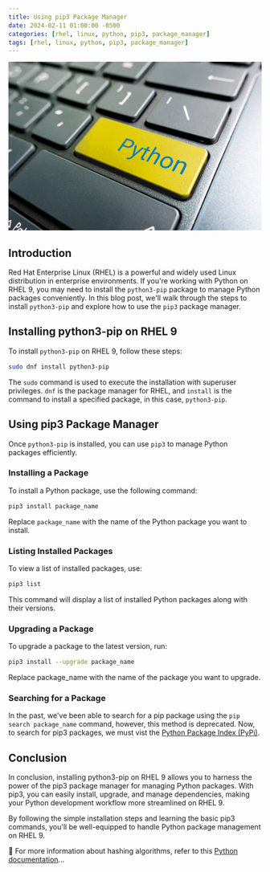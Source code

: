 ```yaml
---
title: Using pip3 Package Manager
date: 2024-02-11 01:00:00 -0500
categories: [rhel, linux, python, pip3, package_manager]
tags: [rhel, linux, python, pip3, package_manager]
---
```


![Using pip3 Package Manager](/assets/img/posts/2024/pip3_package_manager/pip3_package_manager.jpg)


## Introduction

Red Hat Enterprise Linux (RHEL) is a powerful and widely used Linux distribution in enterprise environments. If you're working with Python on RHEL 9, you may need to install the `python3-pip` package to manage Python packages conveniently. In this blog post, we'll walk through the steps to install `python3-pip` and explore how to use the `pip3` package manager.

## Installing python3-pip on RHEL 9

To install `python3-pip` on RHEL 9, follow these steps:

```bash
sudo dnf install python3-pip
```

The `sudo` command is used to execute the installation with superuser privileges. `dnf` is the package manager for RHEL, and `install` is the command to install a specified package, in this case, `python3-pip`.

## Using pip3 Package Manager

Once `python3-pip` is installed, you can use `pip3` to manage Python packages efficiently. 

### Installing a Package
To install a Python package, use the following command:


```bash
pip3 install package_name
```

Replace `package_name` with the name of the Python package you want to install.

### Listing Installed Packages
To view a list of installed packages, use:

```bash
pip3 list
```

This command will display a list of installed Python packages along with their versions.

### Upgrading a Package
To upgrade a package to the latest version, run:

```bash
pip3 install --upgrade package_name
```

Replace package_name with the name of the package you want to upgrade.


### Searching for a Package
In the past, we've been able to search for a pip package using the `pip search package_name` command, however, this method is deprecated. Now, to search for pip3 packages, we must vist the [Python Package Index (PyPi)](https://pypi.org).


## Conclusion

In conclusion, installing python3-pip on RHEL 9 allows you to harness the power of the pip3 package manager for managing Python packages. With pip3, you can easily install, upgrade, and manage dependencies, making your Python development workflow more streamlined on RHEL 9.

By following the simple installation steps and learning the basic pip3 commands, you'll be well-equipped to handle Python package management on RHEL 9.


📝 For more information about hashing algorithms, refer to this [Python documentation](https://docs.python.org/3/)...


